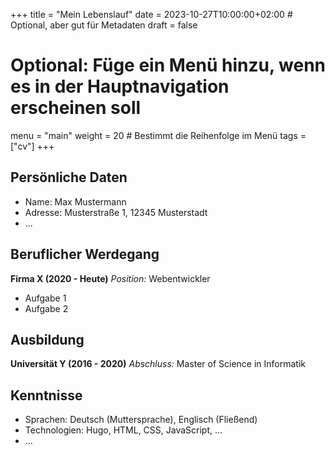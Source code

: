 +++
title = "Mein Lebenslauf"
date = 2023-10-27T10:00:00+02:00 # Optional, aber gut für Metadaten
draft = false
# Optional: Füge ein Menü hinzu, wenn es in der Hauptnavigation erscheinen soll
menu = "main"
weight = 20 # Bestimmt die Reihenfolge im Menü
tags = ["cv"]
+++

## Persönliche Daten

* Name: Max Mustermann
* Adresse: Musterstraße 1, 12345 Musterstadt
* ...

## Beruflicher Werdegang

**Firma X (2020 - Heute)**
*Position:* Webentwickler

* Aufgabe 1
* Aufgabe 2

## Ausbildung

**Universität Y (2016 - 2020)**
*Abschluss:* Master of Science in Informatik

## Kenntnisse

* Sprachen: Deutsch (Muttersprache), Englisch (Fließend)
* Technologien: Hugo, HTML, CSS, JavaScript, ...
* ...
